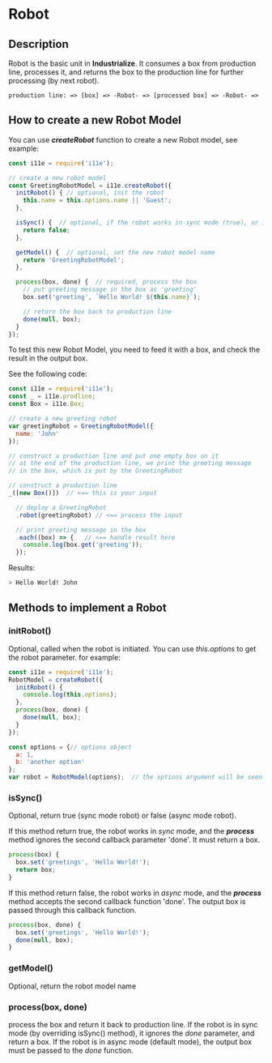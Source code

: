 # Robot

## Description
Robot is the basic unit in **Industrialize**. It consumes a box from production line, processes it, and returns the box to the production line for further processing (by next robot).

````
production line: => [box] => -Robot- => [processed box] => -Robot- =>
````

## How to create a new Robot Model

You can use ***createRobot*** function to create a new Robot model, see example:

````javascript
const i11e = require('i11e');

// create a new robot model
const GreetingRobotModel = i11e.createRobot({
  initRobot() { // optional, init the robot
    this.name = this.options.name || 'Guest';
  },

  isSync() {  // optional, if the robot works in sync mode (true), or in async mode (false). default false
    return false;
  },

  getModel() {  // optional, set the new robot model name
    return 'GreetingRobotModel';  
  },

  process(box, done) {  // required, process the box
    // put greeting message in the box as 'greeting'
    box.set('greeting', `Hello World! ${this.name}`);

    // return the box back to production line
    done(null, box);
  }
});
````

To test this new Robot Model, you need to feed it with a box, and check the result in the output box.

See the following code:
````javascript
const i11e = require('i11e');
const _ = i11e.prodline;
const Box = i11e.Box;

// create a new greeting robot
var greetingRobot = GreetingRobotModel({
  name: 'John'
});

// construct a production line and put one empty box on it
// at the end of the production line, we print the greeting message
// in the box, which is put by the GreetingRobot

// construct a production line
_([new Box()])  // <== this is your input

  // deploy a GreetingRobot
  .robot(greetingRobot) // <== process the input

  // print greeting message in the box
  .each((box) => {   // <== handle result here
    console.log(box.get('greeting'));
  });
````

Results:

````sh
> Hello World! John
````

## Methods to implement a Robot

### initRobot()

Optional, called when the robot is initiated. You can use *this.options* to get the robot parameter. for example:

````javascript
const i11e = require('i11e');
RobotModel = createRobot({
  initRobot() {
    console.log(this.options);
  },
  process(box, done) {
    done(null, box);  
  }
});

const options = {// options object
  a: 1,
  b: 'another option'
};
var robot = RobotModel(options);  // the options argument will be seen in initRobot() method as *this.options*
````

### isSync()

Optional, return true (sync mode robot) or false (async mode robot).

If this method return true, the robot works in *sync* mode, and the ***process*** method ignores the second callback parameter 'done'. It must return a box.

````javascript
process(box) {
  box.set('greetings', 'Hello World!');
  return box;
}
````

If this method return false, the robot works in *async* mode, and the ***process*** method accepts the second callback function 'done'. The output box is passed through this callback function.

````javascript
process(box, done) {
  box.set('greetings', 'Hello World!');
  done(null, box);
}
````

### getModel()

Optional, return the robot model name

### process(box, done)

process the box and return it back to production line. If the robot is in sync mode (by overriding isSync() method), it ignores the *done* parameter, and return a box. If the robot is in async mode (default mode), the output box must be passed to the *done* function.
